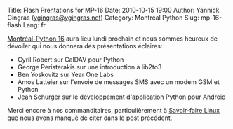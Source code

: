 Title: Flash Prentations for MP-16
Date: 2010-10-15 19:00
Author: Yannick Gingras (ygingras@ygingras.net)
Category: Montréal Python
Slug: mp-16-flash
Lang: fr

[Montréal-Python 16][] aura lieu lundi prochain et nous sommes heureux
de dévoiler qui nous donnera des présentations éclaires:

-   Cyril Robert sur CalDAV pour Python
-   George Peristerakis sur une introduction à lib2to3
-   Ben Yoskovitz sur Year One Labs
-   Amos Latteier sur l'envoie de messages SMS avec un modem GSM et
    Python
-   Jean Schurger sur le développement d'application Python pour Android

Merci encore à nos commanditaires, particulièrement à [Savoir-faire
Linux][] que nous avons manqué de citer dans le post précédent.

  [Montréal-Python 16]: http://montrealpython.org/2010/10/mp-16/
  [Savoir-faire Linux]: http://savoirfairelinux.com/
